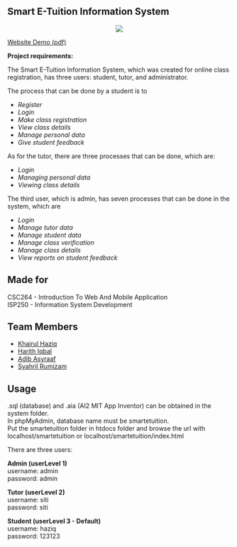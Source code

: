 ## Smart E-Tuition Information System

<p align="center">
  <img src="https://cdn.discordapp.com/attachments/966509177319063632/996631813185339392/Poster_Smart_E-Tuition2.png">
</p>

<a href='/documentation/Website Demo Smart E-Tuition.pdf'>
Website Demo (pdf)
</a>

<b> Project requirements: </b> <br>

The Smart E-Tuition Information System, which was created for online class registration, has three users: student, tutor, and administrator. 

The process that can be done by a student is to 
<i>
* Register
* Login
* Make class registration
* View class details
* Manage personal data
* Give student feedback
</i>

As for the tutor, there are three processes that can be done, which are: 
<i>
* Login
* Managing personal data
* Viewing class details
</i>

The third user, which is admin, has seven processes that can be done in the system, which are 
<i>
* Login 
* Manage tutor data
* Manage student data
* Manage class verification
* Manage class details
* View reports on student feedback
</i>

## Made for
CSC264 - Introduction To Web And Mobile Application <br>
ISP250 - Information System Development

## Team Members
* [Khairul Haziq](https://github.com/Kyziq)
* [Harith Iqbal](https://github.com/mishumiyamizu)
* [Adib Asyraaf](https://github.com/lildibbb)
* [Syahril Rumizam](https://github.com/reason61)

## Usage
.sql (database) and .aia (AI2 MIT App Inventor) can be obtained in the system folder.<br>
In phpMyAdmin, database name must be smartetuition.<br>
Put the smartetuition folder in htdocs folder and browse the url with localhost/smartetuition or localhost/smartetuition/index.html<br>

There are three users:<br>

<b>Admin (userLevel 1)<br></b>
username: admin<br>
password: admin<br>

<b>Tutor (userLevel 2)</b><br>
username: siti<br>
password: siti<br>

<b>Student (userLevel 3 - Default)</b><br>
username: haziq<br>
password: 123123<br>
